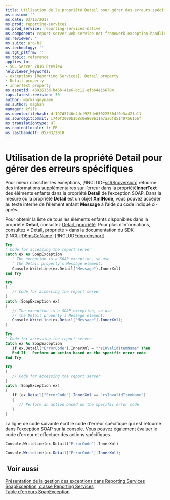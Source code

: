 ```yaml
---
title: Utilisation de la propriété Detail pour gérer des erreurs spécifiques | Microsoft Docs
ms.custom: ''
ms.date: 03/16/2017
ms.prod: reporting-services
ms.prod_service: reporting-services-native
ms.component: report-server-web-service-net-framework-exception-handling
ms.reviewer: ''
ms.suite: pro-bi
ms.technology: ''
ms.tgt_pltfrm: ''
ms.topic: reference
applies_to:
- SQL Server 2016 Preview
helpviewer_keywords:
- exceptions [Reporting Services], Detail property
- Detail property
- InnerText property
ms.assetid: 4392633d-b46b-41e6-bc12-efb64e166704
caps.latest.revision: 30
author: markingmyname
ms.author: maghan
manager: kfile
ms.openlocfilehash: df197d5746e4dcf925de630225304f0e3a42fa11
ms.sourcegitcommit: 1740f3090b168c0e809611a7aa6fd514075616bf
ms.translationtype: HT
ms.contentlocale: fr-FR
ms.lasthandoff: 05/03/2018
---
```

# <a name="using-the-detail-property-to-handle-specific-errors"></a>Utilisation de la propriété Detail pour gérer des erreurs spécifiques
  Pour mieux classifier les exceptions, [!INCLUDE[ssRSnoversion](../../../includes/ssrsnoversion-md.md)] retourne des informations supplémentaires sur l’erreur dans la propriété**InnerText** des éléments enfants dans la propriété **Detail** de l’exception SOAP. Dans la mesure où la propriété **Detail** est un objet **XmlNode**, vous pouvez accéder au texte interne de l’élément enfant **Message** à l’aide du code indiqué ci-après.  
  
 Pour obtenir la liste de tous les éléments enfants disponibles dans la propriété **Detail**, consultez [Detail, propriété](../../../reporting-services/report-server-web-service-net-framework-exception-handling/soapexception-class/detail-property.md). Pour plus d’informations, consultez « Detail, propriété » dans la documentation du SDK [!INCLUDE[msCoName](../../../includes/msconame-md.md)] [!INCLUDE[dnprdnshort](../../../includes/dnprdnshort-md.md)].  
  
```vb  
Try  
' Code for accessing the report server  
Catch ex As SoapException  
   ' The exception is a SOAP exception, so use  
   ' the Detail property's Message element.  
   Console.WriteLine(ex.Detail("Message").InnerXml)  
End Try  
```  
  
```csharp  
try  
{  
   // Code for accessing the report server  
}  
catch (SoapException ex)  
{  
   // The exception is a SOAP exception, so use  
   // the Detail property's Message element.  
   Console.WriteLine(ex.Detail["Message"].InnerXml);  
}  
```  
  
```vb  
Try  
' Code for accessing the report server  
Catch ex As SoapException  
   If ex.Detail("ErrorCode").InnerXml = "rsInvalidItemName" Then  
   End If ' Perform an action based on the specific error code  
End Try  
```  
  
```csharp  
try  
{  
   // Code for accessing the report server  
}  
catch (SoapException ex)  
{  
   if (ex.Detail["ErrorCode"].InnerXml == "rsInvalidItemName")  
   {  
      // Perform an action based on the specific error code  
   }  
}  
```  
  
 La ligne de code suivante écrit le code d'erreur spécifique qui est retourné dans l'exception SOAP sur la console. Vous pouvez également évaluer le code d'erreur et effectuer des actions spécifiques.  
  
```vb  
Console.WriteLine(ex.Detail("ErrorCode").InnerXml)  
```  
  
```csharp  
Console.WriteLine(ex.Detail["ErrorCode"].InnerXml);  
```  
  
## <a name="see-also"></a> Voir aussi  
 [Présentation de la gestion des exceptions dans Reporting Services](../../../reporting-services/report-server-web-service-net-framework-exception-handling/introducing-exception-handling-in-reporting-services.md)   
 [SoapException, classe Reporting Services](../../../reporting-services/report-server-web-service-net-framework-exception-handling/soapexception-class/reporting-services-soapexception-class.md)   
 [Table d'erreurs SoapException](../../../reporting-services/report-server-web-service-net-framework-exception-handling/soapexception-class/soapexception-errors-table.md)  
  
  
